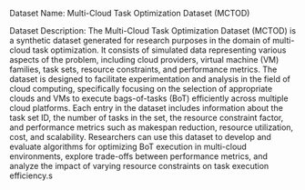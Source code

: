 Dataset Name: Multi-Cloud Task Optimization Dataset (MCTOD)

Dataset Description:
The Multi-Cloud Task Optimization Dataset (MCTOD) is a synthetic dataset generated for research purposes in the domain of multi-cloud task optimization. It consists of simulated data representing various aspects of the problem, including cloud providers, virtual machine (VM) families, task sets, resource constraints, and performance metrics. The dataset is designed to facilitate experimentation and analysis in the field of cloud computing, specifically focusing on the selection of appropriate clouds and VMs to execute bags-of-tasks (BoT) efficiently across multiple cloud platforms. Each entry in the dataset includes information about the task set ID, the number of tasks in the set, the resource constraint factor, and performance metrics such as makespan reduction, resource utilization, cost, and scalability. Researchers can use this dataset to develop and evaluate algorithms for optimizing BoT execution in multi-cloud environments, explore trade-offs between performance metrics, and analyze the impact of varying resource constraints on task execution efficiency.s
